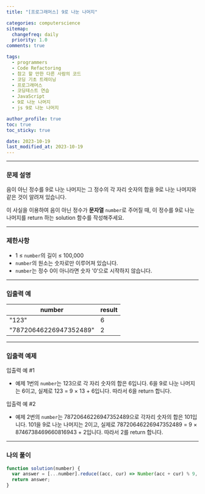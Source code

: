 ```yaml
---
title: "[프로그래머스] 9로 나눈 나머지"

categories: computerscience
sitemap:
  changefreq: daily
  priority: 1.0
comments: true

tags:
  - programmers
  - Code Refactoring
  - 참고 할 만한 다른 사람의 코드
  - 코딩 기초 트레이닝
  - 프로그래머스
  - 코딩테스트 연습
  - JavaScript
  - 9로 나눈 나머지
  - js 9로 나눈 나머지

author_profile: true
toc: true
toc_sticky: true

date: 2023-10-19
last_modified_at: 2023-10-19
---
```


---

### 문제 설명

음이 아닌 정수를 9로 나눈 나머지는 그 정수의 각 자리 숫자의 합을 9로 나눈 나머지와 같은 것이 알려져 있습니다.

이 사실을 이용하여 음이 아닌 정수가 **문자열** `number`로 주어질 때, 이 정수를 9로 나눈 나머지를 return 하는 solution 함수를 작성해주세요.

---

### 제한사항

- 1 ≤ `number`의 길이 ≤ 100,000
- `number`의 원소는 숫자로만 이루어져 있습니다.
- `number`는 정수 0이 아니라면 숫자 '0'으로 시작하지 않습니다.

---

### 입출력 예

| number                 | result |
| ---------------------- | ------ |
| "123"                  | 6      |
| "78720646226947352489" | 2      |

---

### 입출력 예제

입출력 예 #1

- 예제 1번의 `number`는 123으로 각 자리 숫자의 합은 6입니다. 6을 9로 나눈 나머지는 6이고, 실제로 123 = 9 × 13 + 6입니다. 따라서 6을 return 합니다.

입출력 예 #2

- 예제 2번의 `number`는 78720646226947352489으로 각자리 숫자의 합은 101입니다. 101을 9로 나눈 나머지는 2이고, 실제로 78720646226947352489 = 9 × 8746738469660816943 + 2입니다. 따라서 2를 return 합니다.

---

### 나의 풀이

```jsx
function solution(number) {
  var answer = [...number].reduce((acc, cur) => Number(acc + cur) % 9, 0);
  return answer;
}
```

